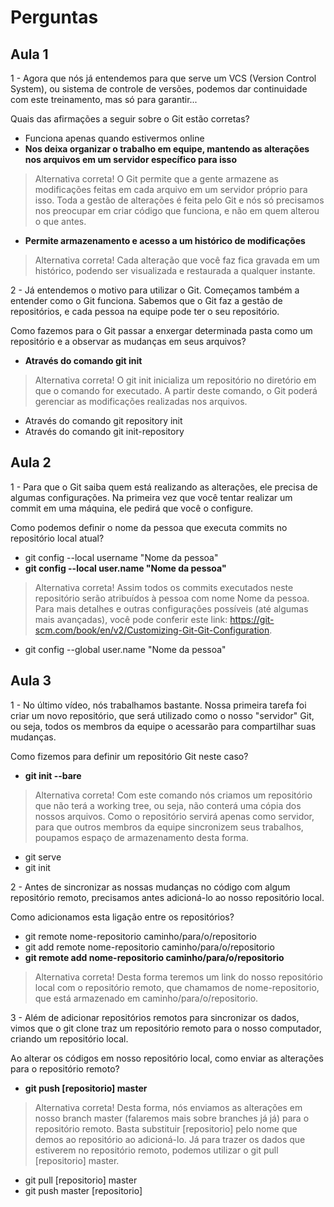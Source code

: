 # Perguntas

## Aula 1

1 - Agora que nós já entendemos para que serve um VCS (Version Control System), ou sistema de controle de versões, podemos dar continuidade com este treinamento, mas só para garantir...

Quais das afirmações a seguir sobre o Git estão corretas?

- Funciona apenas quando estivermos online
- __Nos deixa organizar o trabalho em equipe, mantendo as alterações nos arquivos em um servidor específico para isso__

> Alternativa correta! O Git permite que a gente armazene as modificações feitas em cada arquivo em um servidor próprio para isso. Toda a gestão de alterações é feita pelo Git e nós só precisamos nos preocupar em criar código que funciona, e não em quem alterou o que antes.

- __Permite armazenamento e acesso a um histórico de modificações__

> Alternativa correta! Cada alteração que você faz fica gravada em um histórico, podendo ser visualizada e restaurada a qualquer instante.

2 - Já entendemos o motivo para utilizar o Git. Começamos também a entender como o Git funciona. Sabemos que o Git faz a gestão de repositórios, e cada pessoa na equipe pode ter o seu repositório.

Como fazemos para o Git passar a enxergar determinada pasta como um repositório e a observar as mudanças em seus arquivos?

- __Através do comando git init__

> Alternativa correta! O git init inicializa um repositório no diretório em que o comando for executado. A partir deste comando, o Git poderá gerenciar as modificações realizadas nos arquivos.

- Através do comando git repository init
- Através do comando git init-repository

## Aula 2

1 - Para que o Git saiba quem está realizando as alterações, ele precisa de algumas configurações. Na primeira vez que você tentar realizar um commit em uma máquina, ele pedirá que você o configure.

Como podemos definir o nome da pessoa que executa commits no repositório local atual?

- git config --local username "Nome da pessoa"
- __git config --local user.name "Nome da pessoa"__

> Alternativa correta! Assim todos os commits executados neste repositório serão atribuídos à pessoa com nome Nome da pessoa. Para mais detalhes e outras configurações possíveis (até algumas mais avançadas), você pode conferir este link: <https://git-scm.com/book/en/v2/Customizing-Git-Git-Configuration>.

- git config --global user.name "Nome da pessoa"

## Aula 3

1 - No último vídeo, nós trabalhamos bastante. Nossa primeira tarefa foi criar um novo repositório, que será utilizado como o nosso "servidor" Git, ou seja, todos os membros da equipe o acessarão para compartilhar suas mudanças.

Como fizemos para definir um repositório Git neste caso?

- __git init --bare__

> Alternativa correta! Com este comando nós criamos um repositório que não terá a working tree, ou seja, não conterá uma cópia dos nossos arquivos. Como o repositório servirá apenas como servidor, para que outros membros da equipe sincronizem seus trabalhos, poupamos espaço de armazenamento desta forma.

- git serve
- git init

2 - Antes de sincronizar as nossas mudanças no código com algum repositório remoto, precisamos antes adicioná-lo ao nosso repositório local.

Como adicionamos esta ligação entre os repositórios?

- git remote nome-repositorio caminho/para/o/repositorio
- git add remote nome-repositorio caminho/para/o/repositorio
- __git remote add nome-repositorio caminho/para/o/repositorio__

> Alternativa correta! Desta forma teremos um link do nosso repositório local com o repositório remoto, que chamamos de nome-repositorio, que está armazenado em caminho/para/o/repositorio.

3 - Além de adicionar repositórios remotos para sincronizar os dados, vimos que o git clone traz um repositório remoto para o nosso computador, criando um repositório local.

Ao alterar os códigos em nosso repositório local, como enviar as alterações para o repositório remoto?

- __git push [repositorio] master__

> Alternativa correta! Desta forma, nós enviamos as alterações em nosso branch master (falaremos mais sobre branches já já) para o repositório remoto. Basta substituir [repositorio] pelo nome que demos ao repositório ao adicioná-lo. Já para trazer os dados que estiverem no repositório remoto, podemos utilizar o git pull [repositorio] master.

- git pull [repositorio] master
- git push master [repositorio]
